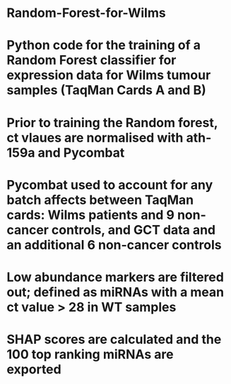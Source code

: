 # Random-Forest-for-Wilms
# Python code for the training of a Random Forest classifier for expression data for Wilms tumour samples (TaqMan Cards A and B)  
# Prior to training the Random forest, ct vlaues are normalised with ath-159a and Pycombat 
# Pycombat used to account for any batch affects between TaqMan cards: Wilms patients and 9 non-cancer controls, and GCT data and an additional 6 non-cancer controls 
# Low abundance markers are filtered out; defined as miRNAs with a mean ct value > 28 in WT samples 
# SHAP scores are calculated and the 100 top ranking miRNAs are exported 
